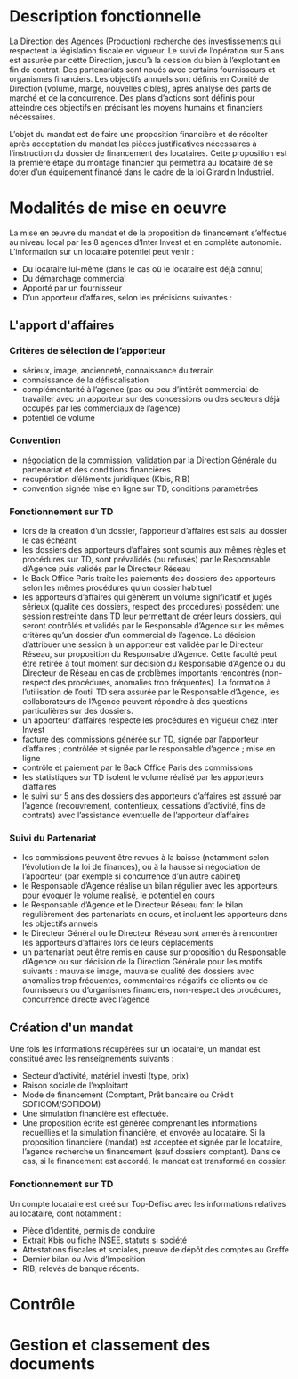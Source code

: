 <!-- TITLE: DEF -->
<!-- SUBTITLE: Demande d'étude de financement -->
<!-- AUTHOR: jmc -->

# Description fonctionnelle
La Direction des Agences (Production) recherche des investissements qui respectent la législation fiscale en vigueur. Le suivi de l’opération sur 5 ans est assurée par cette Direction, jusqu’à la cession du bien à l’exploitant en fin de contrat. Des partenariats sont noués avec certains fournisseurs et organismes financiers. Les objectifs annuels sont définis en Comité de Direction (volume, marge, nouvelles cibles), après analyse des parts de marché et de la concurrence. Des plans d’actions sont définis pour atteindre ces objectifs en précisant les moyens humains et financiers nécessaires.

L’objet du mandat est de faire une proposition financière et de récolter après acceptation du mandat les pièces justificatives nécessaires à l’instruction du dossier de financement des locataires. Cette proposition est la première étape du montage financier qui permettra au locataire de se doter d’un équipement financé dans le cadre de la loi Girardin Industriel.

# Modalités de mise en oeuvre
La mise en œuvre du mandat et de la proposition de financement s’effectue au niveau local par les 8 agences d’Inter Invest et en complète autonomie. L’information sur un locataire potentiel peut venir :

* 	Du locataire lui-même (dans le cas où le locataire est déjà connu)
* 	Du démarchage commercial
* 	Apporté par un fournisseur
* 	D’un apporteur d’affaires, selon les précisions suivantes :
## L'apport d'affaires
### Critères de sélection de l’apporteur
* sérieux, image, ancienneté, connaissance du terrain
* connaissance de la défiscalisation
* complémentarité à l’agence (pas ou peu d’intérêt commercial de travailler avec un apporteur sur des concessions ou des secteurs déjà occupés par les commerciaux de l’agence)
* potentiel de volume
### Convention
* négociation de la commission, validation par la Direction Générale du partenariat et des conditions financières
* récupération d’éléments juridiques (Kbis, RIB)
* convention signée mise en ligne sur TD, conditions paramétrées
### Fonctionnement sur TD
* lors de la création d’un dossier, l’apporteur d’affaires est saisi au dossier le cas échéant
* les dossiers des apporteurs d’affaires sont soumis aux mêmes règles et procédures sur TD, sont prévalidés (ou refusés) par le Responsable d’Agence puis validés par le Directeur Réseau
* le Back Office Paris traite les paiements des dossiers des apporteurs selon les mêmes procédures qu’un dossier habituel
* les apporteurs d’affaires qui génèrent un volume significatif et jugés sérieux (qualité des dossiers, respect des procédures) possèdent une session restreinte dans TD leur permettant de créer leurs dossiers, qui seront contrôlés et validés par le Responsable d’Agence sur les mêmes critères qu’un dossier d’un commercial de l’agence. La décision d’attribuer une session à un apporteur est validée par le Directeur Réseau, sur proposition du Responsable d’Agence. Cette faculté peut être retirée à tout moment sur décision du Responsable d’Agence ou du Directeur de Réseau en cas de problèmes importants rencontrés (non-respect des procédures, anomalies trop fréquentes). La formation à l’utilisation de l’outil TD sera assurée par le Responsable d’Agence, les collaborateurs de l’Agence peuvent répondre à des questions particulières sur des dossiers.
* un apporteur d’affaires respecte les procédures en vigueur chez Inter Invest
* facture des commissions générée sur TD, signée par l’apporteur d’affaires ; contrôlée et signée par le responsable d’agence ; mise en ligne
* contrôle et paiement par le Back Office Paris des commissions
* les statistiques sur TD isolent le volume réalisé par les apporteurs d’affaires
* le suivi sur 5 ans des dossiers des apporteurs d’affaires est assuré par l’agence (recouvrement, contentieux, cessations d’activité, fins de contrats) avec l’assistance éventuelle de l’apporteur d’affaires
### Suivi du Partenariat
* les commissions peuvent être revues à la baisse (notamment selon l’évolution de la loi de finances), ou à la hausse si négociation de l’apporteur (par exemple si concurrence d’un autre cabinet)
* le Responsable d’Agence réalise un bilan régulier avec les apporteurs, pour évoquer le volume réalisé, le potentiel en cours
* le Responsable d’Agence et le Directeur Réseau font le bilan régulièrement des partenariats en cours, et incluent les apporteurs dans les objectifs annuels
* le Directeur Général ou le Directeur Réseau sont amenés à rencontrer les apporteurs d’affaires lors de leurs déplacements
* un partenariat peut être remis en cause sur proposition du Responsable d’Agence ou sur décision de la Direction Générale pour les motifs suivants : mauvaise image, mauvaise qualité des dossiers avec anomalies trop fréquentes, commentaires négatifs de clients ou de fournisseurs ou d’organismes financiers, non-respect des procédures, concurrence directe avec l’agence

## Création d'un mandat
Une fois les informations récupérées sur un locataire, un mandat est constitué avec les renseignements suivants :
* Secteur d’activité, matériel investi (type, prix)
* Raison sociale de l’exploitant
* Mode de financement (Comptant, Prêt bancaire ou Crédit SOFICOM/SOFIDOM)
* Une simulation financière est effectuée.
* Une proposition écrite est générée comprenant les informations recueillies et la simulation financière, et envoyée au locataire.
Si la proposition financière (mandat) est acceptée et signée par le locataire, l’agence recherche un financement (sauf dossiers comptant). Dans ce cas, si le financement est accordé, le mandat est transformé en dossier.

### Fonctionnement sur TD
Un compte locataire est créé sur Top-Défisc avec les informations relatives au locataire, dont notamment :
* Pièce d’identité, permis de conduire
* Extrait Kbis ou fiche INSEE, statuts si société
* Attestations fiscales et sociales, preuve de dépôt des comptes au Greffe
* Dernier bilan ou Avis d’Imposition
* RIB, relevés de banque récents.

# Contrôle
# Gestion et classement des documents